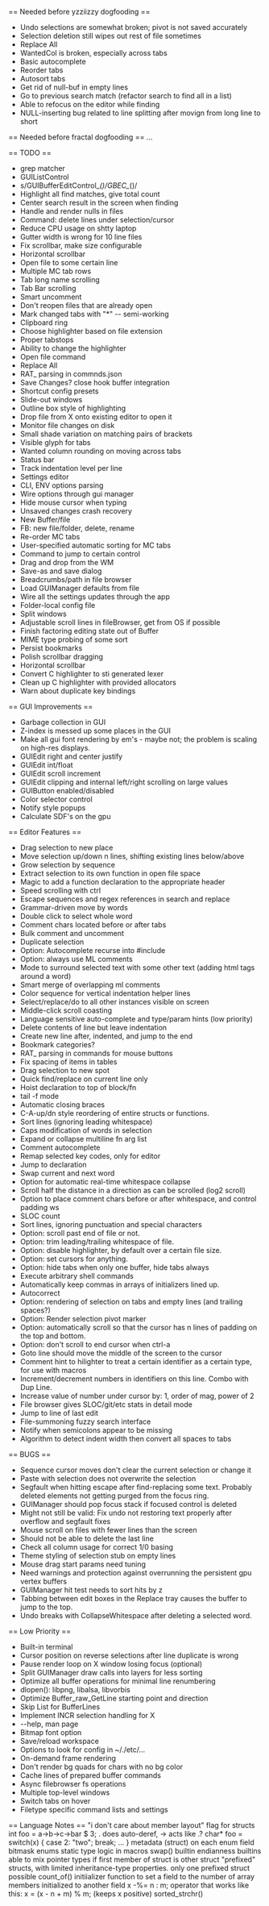 == Needed before yzziizzy dogfooding ==
* Undo selections are somewhat broken; pivot is not saved accurately
* Selection deletion still wipes out rest of file sometimes
* Replace All
* WantedCol is broken, especially across tabs
* Basic autocomplete
* Reorder tabs
* Autosort tabs
* Get rid of null-buf in empty lines
* Go to previous search match (refactor search to find all in a list)
* Able to refocus on the editor while finding
* NULL-inserting bug related to line splitting after movign from long line to short

== Needed before fractal dogfooding ==
...

== TODO ==
* grep matcher
* GUIListControl
* s/GUIBufferEditControl_*()/GBEC_*()/
* Highlight all find matches, give total count
* Center search result in the screen when finding
* Handle and render nulls in files
* Command: delete lines under selection/cursor
* Reduce CPU usage on shtty laptop
* Gutter width is wrong for 10 line files
* Fix scrollbar, make size configurable
* Horizontal scrollbar
* Open file to some certain line
* Multiple MC tab rows
* Tab long name scrolling
* Tab Bar scrolling
* Smart uncomment
* Don't reopen files that are already open
* Mark changed tabs with "*" -- semi-working
* Clipboard ring
* Choose highlighter based on file extension
* Proper tabstops
* Ability to change the highlighter
* Open file command
* Replace All
* RAT_ parsing in commnds.json
* Save Changes? close hook buffer integration 
* Shortcut config presets
* Slide-out windows
* Outline box style of highlighting
* Drop file from X onto existing editor to open it
* Monitor file changes on disk
* Small shade variation on matching pairs of brackets
* Visible glyph for tabs
* Wanted column rounding on moving across tabs
* Status bar
* Track indentation level per line
* Settings editor
* CLI, ENV options parsing
* Wire options through gui manager
* Hide mouse cursor when typing
* Unsaved changes crash recovery
* New Buffer/file
* FB: new file/folder, delete, rename
* Re-order MC tabs
* User-specified automatic sorting for MC tabs
* Command to jump to certain control
* Drag and drop from the WM
* Save-as and save dialog
* Breadcrumbs/path in file browser
* Load GUIManager defaults from file
* Wire all the settings updates through the app
* Folder-local config file
* Split windows
* Adjustable scroll lines in fileBrowser, get from OS if possible
* Finish factoring editing state out of Buffer
* MIME type probing of some sort
* Persist bookmarks
* Polish scrollbar dragging
* Horizontal scrollbar
* Convert C highlighter to sti generated lexer
* Clean up C highlighter with provided allocators
* Warn about duplicate key bindings

== GUI Improvements ==
* Garbage collection in GUI
* Z-index is messed up some places in the GUI
* Make all gui font rendering by em's - maybe not; the problem is scaling on high-res displays.
* GUIEdit right and center justify
* GUIEdit int/float
* GUIEdit scroll increment
* GUIEdit clipping and internal left/right scrolling on large values
* GUIButton enabled/disabled
* Color selector control
* Notify style popups
* Calculate SDF's on the gpu

== Editor Features ==
* Drag selection to new place
* Move selection up/down n lines, shifting existing lines below/above
* Grow selection by sequence
* Extract selection to its own function in open file space
* Magic to add a function declaration to the appropriate header
* Speed scrolling with ctrl
* Escape sequences and regex references in search and replace
* Grammar-driven move by words
* Double click to select whole word
* Comment chars located before or after tabs
* Bulk comment and uncomment 
* Duplicate selection
* Option: Autocomplete recurse into #include 
* Option: always use ML comments
* Mode to surround selected text with some other text (adding html tags around a word)
* Smart merge of overlapping ml comments
* Color sequence for vertical indentation helper lines
* Select/replace/do to all other instances visible on screen
* Middle-click scroll coasting
* Language sensitive auto-complete and type/param hints (low priority)
* Delete contents of line but leave indentation
* Create new line after, indented, and jump to the end 
* Bookmark categories?
* RAT_ parsing in commands for mouse buttons
* Fix spacing of items in tables
* Drag selection to new spot
* Quick find/replace on current line only
* Hoist declaration to top of block/fn
* tail -f mode
* Automatic closing braces
* C-A-up/dn style reordering of entire structs or functions.
* Sort lines (ignoring leading whitespace)
* Caps modification of words in selection
* Expand or collapse multiline fn arg list
* Comment autocomplete
* Remap selected key codes, only for editor 
* Jump to declaration
* Swap current and next word
* Option for automatic real-time whitespace collapse
* Scroll half the distance in a direction as can be scrolled (log2 scroll)
* Option to place comment chars before or after whitespace, and control padding ws
* SLOC count
* Sort lines, ignoring punctuation and special characters
* Option: scroll past end of file or not.
* Option: trim leading/trailing whitespace of file.
* Option: disable highlighter, by default over a certain file size.
* Option: set cursors for anything.
* Option: hide tabs when only one buffer, hide tabs always
* Execute arbitrary shell commands 
* Automatically keep commas in arrays of initializers lined up.
* Autocorrect
* Option: rendering of selection on tabs and empty lines (and trailing spaces?)
* Option: Render selection pivot marker
* Option: automatically scroll so that the cursor has n lines of padding on the top and bottom.
* Option: don't scroll to end cursor when ctrl-a
* Goto line should move the middle of the screen to the cursor
* Comment hint to hilighter to treat a certain identifier as a certain type, for use with macros
* Increment/decrement numbers in identifiers on this line. Combo with Dup Line.
* Increase value of number under cursor by: 1, order of mag, power of 2
* File browser gives SLOC/git/etc stats in detail mode
* Jump to line of last edit
* File-summoning fuzzy search interface
* Notify when semicolons appear to be missing
* Algorithm to detect indent width then convert all spaces to tabs

== BUGS ==
* Sequence cursor moves don't clear the current selection or change it
* Paste with selection does not overwrite the selection
* Segfault when hitting escape after find-replacing some text. Probably deleted elements not getting purged from the focus ring. 
* GUIManager should pop focus stack if focused control is deleted
* Might not still be valid: Fix undo not restoring text properly after overflow and segfault fixes 
* Mouse scroll on files with fewer lines than the screen
* Should not be able to delete the last line
* Check all column usage for correct 1/0 basing
* Theme styling of selection stub on empty lines
* Mouse drag start params need tuning 
* Need warnings and protection against overrunning the persistent gpu vertex buffers
* GUIManager hit test needs to sort hits by z
* Tabbing between edit boxes in the Replace tray causes the buffer to jump to the top.
* Undo breaks with CollapseWhitespace after deleting a selected word.

== Low Priority ==
* Built-in terminal
* Cursor position on reverse selections after line duplicate is wrong
* Pause render loop on X window losing focus (optional)
* Split GUIManager draw calls into layers for less sorting
* Optimize all buffer operations for minimal line renumbering
* dlopen(): libpng, libalsa, libvorbis
* Optimize Buffer_raw_GetLine starting point and direction
* Skip List for BufferLines
* Implement INCR selection handling for X
* --help, man page
* Bitmap font option
* Save/reload workspace
* Options to look for config in ~/./etc/...
* On-demand frame rendering
* Don't render bg quads for chars with no bg color
* Cache lines of prepared buffer commands
* Async filebrowser fs operations
* Multiple top-level windows
* Switch tabs on hover
* Filetype specific command lists and settings

== Language Notes ==
"i don't care about member layout" flag for structs
int foo = a->b->c->bar $ 3;  . does auto-deref, -> acts like .?
char* foo = switch(x) { case 2: "two"; break; ... }
metadata (struct) on each enum field
bitmask enums
static type logic in macros
swap() builtin
endianness builtins
able to mix pointer types if first member of struct is other struct
"prefixed" structs, with limited inheritance-type properties. only one prefixed struct possible
count_of() initiializer function to set a field to the number of array members initialized to another field
x -%= n : m; operator that works like this:  x = (x - n + m) % m; (keeps x positive) 
sorted_strchr()
